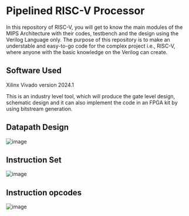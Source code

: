 # Pipelined RISC-V Processor
In this repository of RISC-V, you will get to know the main modules of the MIPS Architecture with their codes, testbench and the design using the Verilog Language only. The purpose of this repository is to make an understable and easy-to-go code for the complex project i.e., RISC-V, where anyone with the basic knowledge on the Verilog can create.

## Software Used  
Xilinx Vivado version 2024.1

This is an industry level tool, which will produce the gate level design, schematic design and it can also implement the code in an FPGA kit by using bitstream generation.
## Datapath Design
![image](https://github.com/user-attachments/assets/99cdd4fd-eeb4-4ea4-b3a1-ce1d6ca60e4c)
## Instruction Set
![image](https://github.com/user-attachments/assets/3377726e-199b-4c16-97fc-afeafe40bc6c)
## Instruction opcodes
![image](https://github.com/user-attachments/assets/778d183a-0fa3-4a1e-ba60-23f5f4d55c27)

